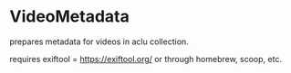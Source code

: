 # VideoMetadata
prepares metadata for videos in aclu collection.

requires exiftool = https://exiftool.org/ or through homebrew, scoop, etc.
